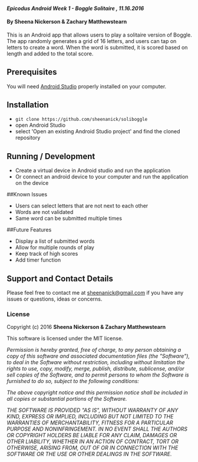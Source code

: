 #### _Epicodus Android Week 1 - Boggle Solitaire , 11.16.2016_

#### By Sheena Nickerson & Zachary Matthewstearn

This is an Android app that allows users to play a solitaire version of Boggle. The app randomly generates a grid of 16 letters, and users can tap on letters to create a word. When the word is submitted, it is scored based on length and added to the total score.

## Prerequisites

You will need [Android Studio](https://developer.android.com/studio/index.html) properly installed on your computer.

## Installation

* `git clone https://github.com/sheenanick/soliboggle`
* open Android Studio
* select 'Open an existing Android Studio project' and find the cloned repository

## Running / Development

* Create a virtual device in Android studio and run the application
* Or connect an android device to your computer and run the application on the device

##Known Issues

* Users can select letters that are not next to each other
* Words are not validated
* Same word can be submitted multiple times

##Future Features

* Display a list of submitted words
* Allow for multiple rounds of play
* Keep track of high scores
* Add timer function

## Support and Contact Details

Please feel free to contact me at sheenanick@gmail.com if you have any issues or questions, ideas or concerns.

### License

Copyright (c) 2016 **Sheena Nickerson & Zachary Matthewstearn**

This software is licensed under the MIT license.

_Permission is hereby granted, free of charge, to any person obtaining a copy of this software and associated documentation files (the "Software"), to deal in the Software without restriction, including without limitation the rights to use, copy, modify, merge, publish, distribute, sublicense, and/or sell copies of the Software, and to permit persons to whom the Software is furnished to do so, subject to the following conditions:_

_The above copyright notice and this permission notice shall be included in all copies or substantial portions of the Software._

_THE SOFTWARE IS PROVIDED "AS IS", WITHOUT WARRANTY OF ANY KIND, EXPRESS OR IMPLIED, INCLUDING BUT NOT LIMITED TO THE WARRANTIES OF MERCHANTABILITY, FITNESS FOR A PARTICULAR PURPOSE AND NONINFRINGEMENT. IN NO EVENT SHALL THE AUTHORS OR COPYRIGHT HOLDERS BE LIABLE FOR ANY CLAIM, DAMAGES OR OTHER LIABILITY, WHETHER IN AN ACTION OF CONTRACT, TORT OR OTHERWISE, ARISING FROM, OUT OF OR IN CONNECTION WITH THE SOFTWARE OR THE USE OR OTHER DEALINGS IN THE SOFTWARE._
